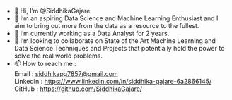 - 👋 Hi, I’m @SiddhikaGajare
- 👀 I’m an aspiring Data Science and Machine Learning Enthusiast and I aim to bring out more from the data as a resource to the fullest.
- 🌱 I’m currently working as a Data Analyst for 2 years.
- 💞️ I’m looking to collaborate on State of the Art Machine Learning and Data Science Techniques and Projects that potentially hold the power to solve the real world problems. 
- 📫 How to reach me : <br>
Email : siddhikapg7857@gmail.com <br>
LinkedIn : https://www.linkedin.com/in/siddhika-gajare-6a2866145/ <br>
GitHub : https://github.com/SiddhikaGajare/

<!---
SiddhikaGajare/SiddhikaGajare is a ✨ special ✨ repository because its `README.md` (this file) appears on your GitHub profile.
You can click the Preview link to take a look at your changes.
--->

